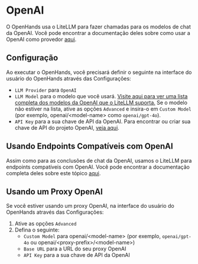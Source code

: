 # OpenAI

O OpenHands usa o LiteLLM para fazer chamadas para os modelos de chat da OpenAI. Você pode encontrar a documentação deles sobre como usar a OpenAI como provedor [aqui](https://docs.litellm.ai/docs/providers/openai).

## Configuração

Ao executar o OpenHands, você precisará definir o seguinte na interface do usuário do OpenHands através das Configurações:
* `LLM Provider` para `OpenAI`
* `LLM Model` para o modelo que você usará.
[Visite aqui para ver uma lista completa dos modelos da OpenAI que o LiteLLM suporta.](https://docs.litellm.ai/docs/providers/openai#openai-chat-completion-models)
Se o modelo não estiver na lista, ative as opções `Advanced` e insira-o em `Custom Model` (por exemplo, openai/&lt;model-name&gt; como `openai/gpt-4o`).
* `API Key` para a sua chave de API da OpenAI. Para encontrar ou criar sua chave de API do projeto OpenAI, [veja aqui](https://platform.openai.com/api-keys).

## Usando Endpoints Compatíveis com OpenAI

Assim como para as conclusões de chat da OpenAI, usamos o LiteLLM para endpoints compatíveis com OpenAI. Você pode encontrar a documentação completa deles sobre este tópico [aqui](https://docs.litellm.ai/docs/providers/openai_compatible).

## Usando um Proxy OpenAI

Se você estiver usando um proxy OpenAI, na interface do usuário do OpenHands através das Configurações:
1. Ative as opções `Advanced`
2. Defina o seguinte:
   - `Custom Model` para openai/&lt;model-name&gt; (por exemplo, `openai/gpt-4o` ou openai/&lt;proxy-prefix&gt;/&lt;model-name&gt;)
   - `Base URL` para a URL do seu proxy OpenAI
   - `API Key` para a sua chave de API da OpenAI
